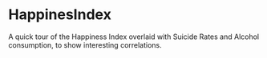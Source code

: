 # HappinesIndex

A quick tour of the Happiness Index overlaid with Suicide Rates and Alcohol consumption, to show interesting correlations.
